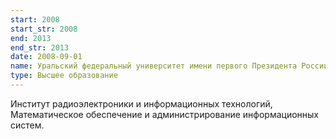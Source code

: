 ```yaml
---
start: 2008
start_str: 2008
end: 2013
end_str: 2013
date: 2008-09-01
name: Уральский федеральный университет имени первого Президента России Б.Н. Ельцина, Екатеринбург
type: Высшее образование
---
```

Институт радиоэлектроники и информационных технологий,
Математическое обеспечение и администрирование информационных систем.
